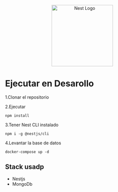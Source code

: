 <p align="center">
  <a href="http://nestjs.com/" target="blank"><img src="https://nestjs.com/img/logo-small.svg" width="200" alt="Nest Logo" /></a>
</p>

# Ejecutar en Desarollo

1.Clonar el repositorio

2.Ejecutar
```
npm install
```
3.Tener Nest CLI instalado
```
npm i -g @nestjs/cli
```

4.Levantar la base de datos
```
docker-compose up -d
```

## Stack usadp
* Nestjs
* MongoDb

